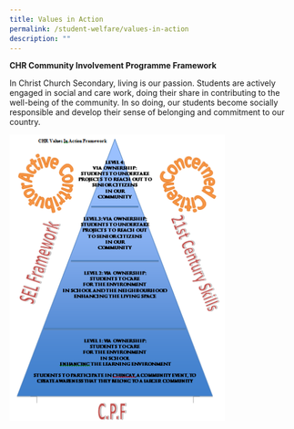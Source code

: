 ```yaml
---
title: Values in Action
permalink: /student-welfare/values-in-action
description: ""
---
```

**CHR Community Involvement Programme Framework**

In Christ Church Secondary, living is our passion. Students are actively engaged in social and care work, doing their share in contributing to the well-being of the community. In so doing, our students become socially responsible and develop their sense of belonging and commitment to our country.


<img src="/images/VIA.png" 
     style="width:75%">
